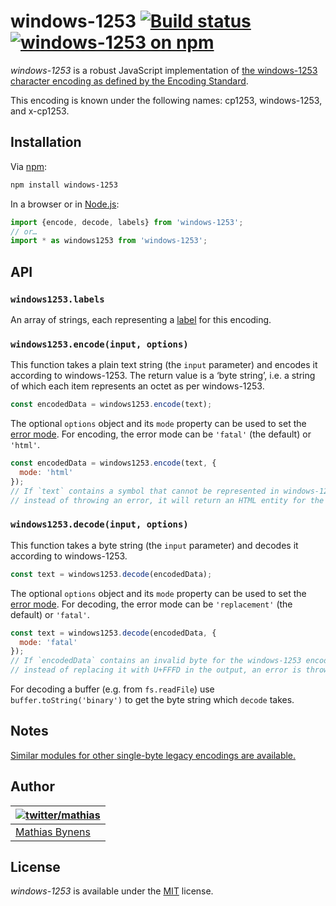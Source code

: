 # windows-1253 [![Build status](https://github.com/mathiasbynens/windows-1253/workflows/run-checks/badge.svg)](https://github.com/mathiasbynens/windows-1253/actions?query=workflow%3Arun-checks) [![windows-1253 on npm](https://img.shields.io/npm/v/windows-1253)](https://www.npmjs.com/package/windows-1253)

_windows-1253_ is a robust JavaScript implementation of [the windows-1253 character encoding as defined by the Encoding Standard](https://encoding.spec.whatwg.org/#windows-1253).

This encoding is known under the following names: cp1253, windows-1253, and x-cp1253.

## Installation

Via [npm](https://www.npmjs.com/):

```bash
npm install windows-1253
```

In a browser or in [Node.js](https://nodejs.org/):

```js
import {encode, decode, labels} from 'windows-1253';
// or…
import * as windows1253 from 'windows-1253';
```

## API

### `windows1253.labels`

An array of strings, each representing a [label](https://encoding.spec.whatwg.org/#label) for this encoding.

### `windows1253.encode(input, options)`

This function takes a plain text string (the `input` parameter) and encodes it according to windows-1253. The return value is a ‘byte string’, i.e. a string of which each item represents an octet as per windows-1253.

```js
const encodedData = windows1253.encode(text);
```

The optional `options` object and its `mode` property can be used to set the [error mode](https://encoding.spec.whatwg.org/#error-mode). For encoding, the error mode can be `'fatal'` (the default) or `'html'`.

```js
const encodedData = windows1253.encode(text, {
  mode: 'html'
});
// If `text` contains a symbol that cannot be represented in windows-1253,
// instead of throwing an error, it will return an HTML entity for the symbol.
```

### `windows1253.decode(input, options)`

This function takes a byte string (the `input` parameter) and decodes it according to windows-1253.

```js
const text = windows1253.decode(encodedData);
```

The optional `options` object and its `mode` property can be used to set the [error mode](https://encoding.spec.whatwg.org/#error-mode). For decoding, the error mode can be `'replacement'` (the default) or `'fatal'`.

```js
const text = windows1253.decode(encodedData, {
  mode: 'fatal'
});
// If `encodedData` contains an invalid byte for the windows-1253 encoding,
// instead of replacing it with U+FFFD in the output, an error is thrown.
```

For decoding a buffer (e.g. from `fs.readFile`) use `buffer.toString('binary')` to get the byte string which `decode` takes.

## Notes

[Similar modules for other single-byte legacy encodings are available.](https://www.npmjs.com/browse/keyword/legacy-encoding)

## Author

| [![twitter/mathias](https://gravatar.com/avatar/24e08a9ea84deb17ae121074d0f17125?s=70)](https://twitter.com/mathias "Follow @mathias on Twitter") |
|---|
| [Mathias Bynens](https://mathiasbynens.be/) |

## License

_windows-1253_ is available under the [MIT](https://mths.be/mit) license.
